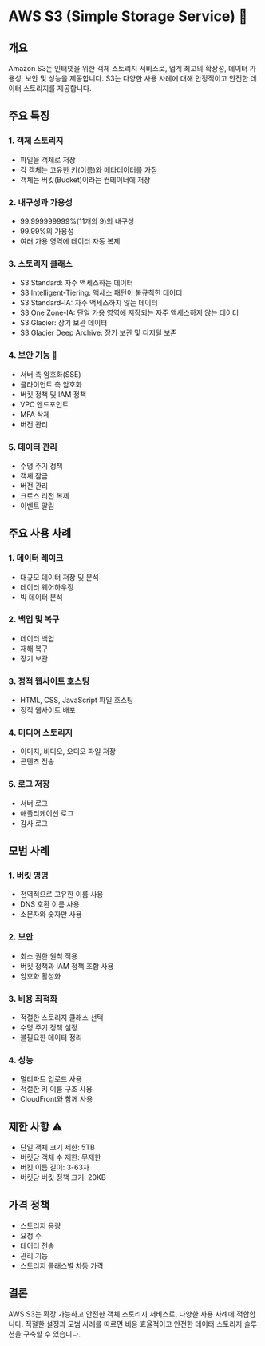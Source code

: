 # AWS S3 (Simple Storage Service) 💾

## 개요
Amazon S3는 인터넷을 위한 객체 스토리지 서비스로, 업계 최고의 확장성, 데이터 가용성, 보안 및 성능을 제공합니다. S3는 다양한 사용 사례에 대해 안정적이고 안전한 데이터 스토리지를 제공합니다.

## 주요 특징

### 1. 객체 스토리지
- 파일을 객체로 저장
- 각 객체는 고유한 키(이름)와 메타데이터를 가짐
- 객체는 버킷(Bucket)이라는 컨테이너에 저장

### 2. 내구성과 가용성
- 99.999999999%(11개의 9)의 내구성
- 99.99%의 가용성
- 여러 가용 영역에 데이터 자동 복제

### 3. 스토리지 클래스
- S3 Standard: 자주 액세스하는 데이터
- S3 Intelligent-Tiering: 액세스 패턴이 불규칙한 데이터
- S3 Standard-IA: 자주 액세스하지 않는 데이터
- S3 One Zone-IA: 단일 가용 영역에 저장되는 자주 액세스하지 않는 데이터
- S3 Glacier: 장기 보관 데이터
- S3 Glacier Deep Archive: 장기 보관 및 디지털 보존

### 4. 보안 기능 🔐
- 서버 측 암호화(SSE)
- 클라이언트 측 암호화
- 버킷 정책 및 IAM 정책
- VPC 엔드포인트
- MFA 삭제
- 버전 관리

### 5. 데이터 관리
- 수명 주기 정책
- 객체 잠금
- 버전 관리
- 크로스 리전 복제
- 이벤트 알림

## 주요 사용 사례

### 1. 데이터 레이크
- 대규모 데이터 저장 및 분석
- 데이터 웨어하우징
- 빅 데이터 분석

### 2. 백업 및 복구
- 데이터 백업
- 재해 복구
- 장기 보관

### 3. 정적 웹사이트 호스팅
- HTML, CSS, JavaScript 파일 호스팅
- 정적 웹사이트 배포

### 4. 미디어 스토리지
- 이미지, 비디오, 오디오 파일 저장
- 콘텐츠 전송

### 5. 로그 저장
- 서버 로그
- 애플리케이션 로그
- 감사 로그

## 모범 사례

### 1. 버킷 명명
- 전역적으로 고유한 이름 사용
- DNS 호환 이름 사용
- 소문자와 숫자만 사용

### 2. 보안
- 최소 권한 원칙 적용
- 버킷 정책과 IAM 정책 조합 사용
- 암호화 활성화

### 3. 비용 최적화
- 적절한 스토리지 클래스 선택
- 수명 주기 정책 설정
- 불필요한 데이터 정리

### 4. 성능
- 멀티파트 업로드 사용
- 적절한 키 이름 구조 사용
- CloudFront와 함께 사용

## 제한 사항 ⚠️
- 단일 객체 크기 제한: 5TB
- 버킷당 객체 수 제한: 무제한
- 버킷 이름 길이: 3-63자
- 버킷당 버킷 정책 크기: 20KB

## 가격 정책
- 스토리지 용량
- 요청 수
- 데이터 전송
- 관리 기능
- 스토리지 클래스별 차등 가격

## 결론
AWS S3는 확장 가능하고 안전한 객체 스토리지 서비스로, 다양한 사용 사례에 적합합니다. 적절한 설정과 모범 사례를 따르면 비용 효율적이고 안전한 데이터 스토리지 솔루션을 구축할 수 있습니다.
